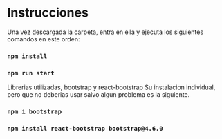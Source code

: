 # Instrucciones

Una vez descargada la carpeta, entra en ella y ejecuta los siguientes comandos en este orden:

### `npm install`
### `npm run start`

Librerias utilizadas, bootstrap y react-bootstrap
Su instalacion individual, pero que no deberias usar salvo algun problema es la siguiente.
### `npm i bootstrap`
### `npm install react-bootstrap bootstrap@4.6.0`
